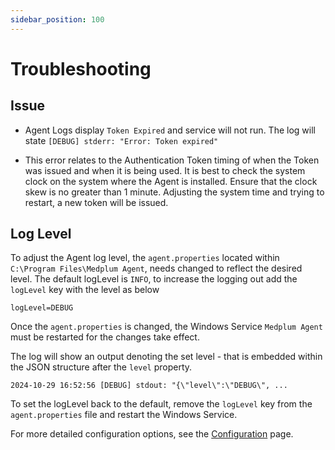 ```yaml
---
sidebar_position: 100
---
```


# Troubleshooting

## Issue

- Agent Logs display `Token Expired` and service will not run. The log will state `[DEBUG] stderr: "Error: Token expired"`

- This error relates to the Authentication Token timing of when the Token was issued and when it is being used. It is best to check the system clock on the system where the Agent is installed. Ensure that the clock skew is no greater than 1 minute. Adjusting the system time and trying to restart, a new token will be issued.

## Log Level

To adjust the Agent log level, the `agent.properties` located within `C:\Program Files\Medplum Agent`, needs changed to reflect the desired level. The default logLevel is `INFO`, to increase the logging out add the `logLevel` key with the level as below
```
logLevel=DEBUG
```

Once the `agent.properties` is changed, the Windows Service `Medplum Agent` must be restarted for the changes take effect.

The log will show an output denoting the set level - that is embedded within the JSON structure after the `level` property.
```
2024-10-29 16:52:56 [DEBUG] stdout: "{\"level\":\"DEBUG\", ...
```

To set the logLevel back to the default, remove the `logLevel` key from the `agent.properties` file and restart the Windows Service.

For more detailed configuration options, see the [Configuration](./configuration) page.
